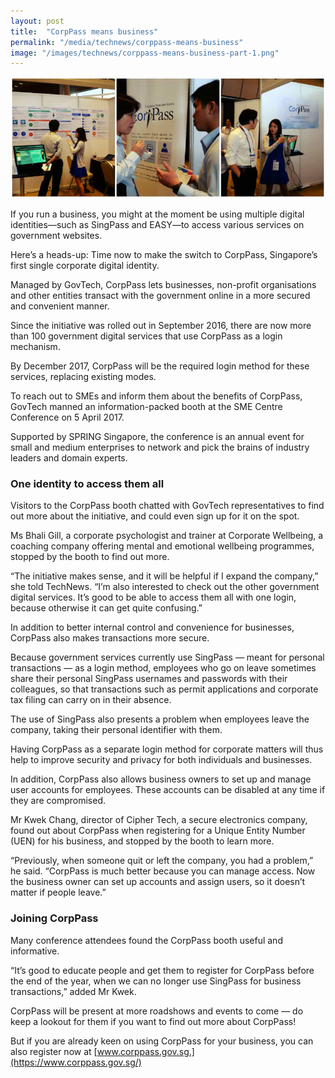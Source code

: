 ```yaml
---
layout: post
title:  "CorpPass means business"
permalink: "/media/technews/corppass-means-business"
image: "/images/technews/corppass-means-business-part-1.png"
---
```


![CorpPass means business](/images/technews/corppass-means-business-part-1.png)

If you run a business, you might at the moment be using multiple digital identities—such as SingPass and EASY—to access various services on government websites.

Here’s a heads-up: Time now to make the switch to CorpPass, Singapore’s first single corporate digital identity.

Managed by GovTech, CorpPass lets businesses, non-profit organisations and other entities transact with the government online in a more secured and convenient manner.

Since the initiative was rolled out in September 2016, there are now more than 100 government digital services that use CorpPass as a login mechanism.

By December 2017, CorpPass will be the required login method for these services, replacing existing modes.

To reach out to SMEs and inform them about the benefits of CorpPass, GovTech manned an information-packed booth at the SME Centre Conference on 5 April 2017.

Supported by SPRING Singapore, the conference is an annual event for small and medium enterprises to network and pick the brains of industry leaders and domain experts.

### **One identity to access them all**
Visitors to the CorpPass booth chatted with GovTech representatives to find out more about the initiative, and could even sign up for it on the spot.

Ms Bhali Gill, a corporate psychologist and trainer at Corporate Wellbeing, a coaching company offering mental and emotional wellbeing programmes, stopped by the booth to find out more.

“The initiative makes sense, and it will be helpful if I expand the company,” she told TechNews. “I’m also interested to check out the other government digital services. It’s good to be able to access them all with one login, because otherwise it can get quite confusing.”

In addition to better internal control and convenience for businesses, CorpPass also makes transactions more secure.

Because government services currently use SingPass — meant for personal transactions — as a login method, employees who go on leave sometimes share their personal SingPass usernames and passwords with their colleagues, so that transactions such as permit applications and corporate tax filing can carry on in their absence.

The use of SingPass also presents a problem when employees leave the company, taking their personal identifier with them.

Having CorpPass as a separate login method for corporate matters will thus help to improve security and privacy for both individuals and businesses.

In addition, CorpPass also allows business owners to set up and manage user accounts for employees. These accounts can be disabled at any time if they are compromised.

Mr Kwek Chang, director of Cipher Tech, a secure electronics company, found out about CorpPass when registering for a Unique Entity Number (UEN) for his business, and stopped by the booth to learn more.

“Previously, when someone quit or left the company, you had a problem,” he said. “CorpPass is much better because you can manage access. Now the business owner can set up accounts and assign users, so it doesn’t matter if people leave.”

### **Joining CorpPass**
Many conference attendees found the CorpPass booth useful and informative.

“It’s good to educate people and get them to register for CorpPass before the end of the year, when we can no longer use SingPass for business transactions,” added Mr Kwek.

CorpPass will be present at more roadshows and events to come — do keep a lookout for them if you want to find out more about CorpPass!

But if you are already keen on using CorpPass for your business, you can also register now at [www.corppass.gov.sg.](https://www.corppass.gov.sg/)
